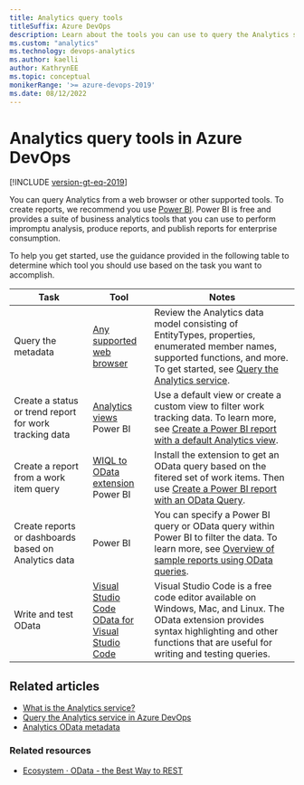 ```yaml
---
title: Analytics query tools
titleSuffix: Azure DevOps  
description: Learn about the tools you can use to query the Analytics service.
ms.custom: "analytics" 
ms.technology: devops-analytics
ms.author: kaelli
author: KathrynEE
ms.topic: conceptual
monikerRange: '>= azure-devops-2019'
ms.date: 08/12/2022
---
```


# Analytics query tools in Azure DevOps

[!INCLUDE [version-gt-eq-2019](../../includes/version-gt-eq-2019.md)]
 
You can query Analytics from a web browser or other supported tools. To create reports, we recommend you use [Power BI](https://powerbi.microsoft.com/). Power BI is free and provides a suite of business analytics tools that you can use to perform impromptu analysis, produce reports, and publish reports for enterprise consumption.

To help you get started, use the guidance provided in the following table to determine which tool you should use based on the task you want to accomplish. 

| Task | Tool    |               Notes       |  
|------|---------|---------------------------|   
| Query the metadata | [Any supported web browser](/azure/devops/server/compatibility#supported-browsers) | Review the Analytics data model consisting of EntityTypes, properties, enumerated member names, supported functions, and more. To get started, see [Query the Analytics service](analytics-query-parts.md). |
| Create a status or trend report for work tracking data | [Analytics views](../powerbi/what-are-analytics-views.md)<br/>Power BI | Use a default view or create a custom view to filter work tracking data. To learn more, see [Create a Power BI report with a default Analytics view](../powerbi/create-quick-report.md). | 
| Create a report from a work item query | [WIQL to OData extension](https://marketplace.visualstudio.com/items?itemName=ms-eswm.wiql-to-odata)<br/>Power BI  | Install the extension to get an OData query based on the fitered set of work items. Then use [Create a Power BI report with an OData Query](../powerbi/create-quick-report-odataq.md). |  
|Create reports or dashboards based on Analytics data | Power BI | You can specify a Power BI query or OData query within Power BI to filter the data. To learn more, see [Overview of sample reports using OData queries](../powerbi/sample-odata-overview.md). |  
| Write and test OData  | [Visual Studio Code](https://code.visualstudio.com/download)<br/>[OData for Visual Studio Code](https://marketplace.visualstudio.com/items?itemName=stansw.vscode-odata) | Visual Studio Code is a free code editor available on Windows, Mac, and Linux. The OData extension provides syntax highlighting and other functions that are useful for writing and testing queries. |  

## Related articles


- [What is the Analytics service?](../powerbi/what-is-analytics.md)
- [Query the Analytics service in Azure DevOps](analytics-query-parts.md)
- [Analytics OData metadata](../extend-analytics/analytics-metadata.md) 


### Related resources 

- [Ecosystem &middot; OData - the Best Way to REST](https://www.odata.org/ecosystem/)



